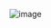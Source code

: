 ![image](https://user-images.githubusercontent.com/68263452/116579418-fe4dca00-a92f-11eb-9250-4a6d778e24c1.png)
